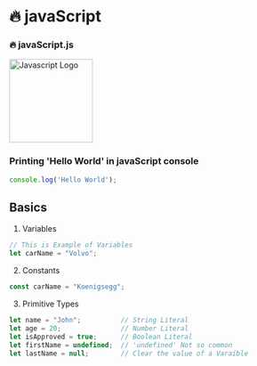 # 🔥 javaScript
### 🔥 javaScript.js

<img src="https://upload.wikimedia.org/wikipedia/commons/9/99/Unofficial_JavaScript_logo_2.svg" alt="Javascript Logo" width="150px" />

### Printing 'Hello World' in javaScript console
```javascript
console.log('Hello World');
```
## Basics

1. Variables
```javascript
// This is Example of Variables
let carName = "Volvo";
```

2. Constants
```javascript
const carName = "Koenigsegg";
```

3. Primitive Types
```javascript
let name = "John";          // String Literal
let age = 20;               // Number Literal
let isApproved = true;      // Boolean Literal
let firstName = undefined;  // 'undefined' Not so common
let lastName = null;        // Clear the value of a Varaible 
```

